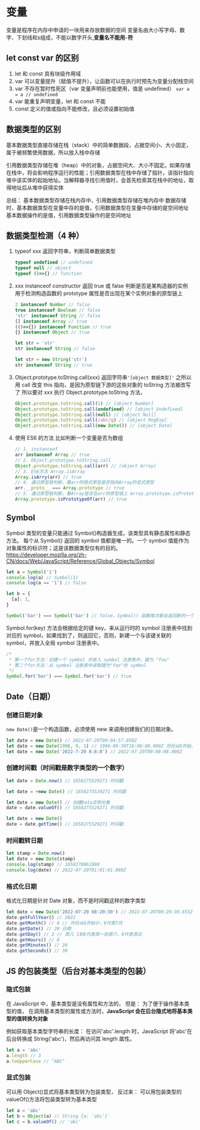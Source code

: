 # 变量

变量是程序在内存中申请的一块用来存放数据的空间
变量名由大小写字母、数字、下划线和`$`组成，不能以数字开头,**变量名不能用`-`符**

## let const var 的区别

1. let 和 const 具有块级作用域
2. var 可以变量提升（赋值不提升），让函数可以在执行时预先为变量分配栈空间
3. var 不存在暂时性死区（var 变量声明前也能使用，值是 undefined） `var a = a // undefined`
4. var 能重复声明变量，let 和 const 不能
5. const 定义的值或指向不能修改，且必须设置初始值

## 数据类型的区别

基本数据类型直接存储在栈（stack）中的简单数据段，占据空间小、大小固定，属于被频繁使用数据，所以放入栈中存储

引用数据类型存储在堆（heap）中的对象，占据空间大、大小不固定。如果存储在栈中，将会影响程序运行的性能；引用数据类型在栈中存储了指针，该指针指向堆中该实体的起始地址。当解释器寻找引用值时，会首先检索其在栈中的地址，取得地址后从堆中获得实体

总结：
基本数据类型存储在栈内存中，引用数据类型存储在堆内存中
数据存储时，基本数据类型在变量中存的是值，引用数据类型在变量中存储的是空间地址
基本数据操作的是值，引用数据类型操作的是空间地址

## 数据类型检测（4 种）

1. typeof xxx
   返回字符串，判断简单数据类型

   ```js
   typeof undefined // undefined
   typeof null // object
   typeof ()=>{} // function
   ```

2. xxx instanceof constructor
   返回 true 或 false
   判断是否是某构造器的实例
   用于检测构造函数的 prototype 属性是否出现在某个实例对象的原型链上

   ```js
   2 instanceof Number // false
   true instanceof Boolean // false
   'str' instanceof String // false
   [] instanceof Array // true
   (()=>{}) instanceof Function // true
   {} instanceof Object // true

   let str = 'str'
   str instanceof String // false

   let str = new String('str')
   str instanceof String // true
   ```

3. Object.prototype.toString.call(xxx)
   返回字符串`'[object 数据类型]'`
   之所以用 call 改变 this 指向，是因为原型链下游的这些对象的 toString 方法被改写了
   所以要对 xxx 执行 Object.prototype.toString 方法，

   ```js
   Object.prototype.toString.call(1) // [object Number]
   Object.prototype.toString.call(undefined) // [object Undefined]
   Object.prototype.toString.call(null) // [object Null]
   Object.prototype.toString.call(/abc/g) // [object RegExp]
   Object.prototype.toString.call(new Date()) // [object Date]
   ```

4. 使用 ES6 的方法
   比如判断一个变量是否为数组

   ```js
   // 1. instanceof
   arr instanceof Array // true
   // 2. Object.prototype.toString.call
   Object.prototype.toString.call(arr) // [object Array]
   // 3. ES6方法 Array.isArray
   Array.isArry(arr) // true
   // 4. 通过原型链判断，看arr的隐式原型是否指向Array的显式原型
   arr.__proto__ === Array.prototype // true
   // 5. 通过原型链判断，看Array是否在arr的原型链上 Array.prototype.isPrototypeOf()
   Array.prototype.isPrototypeOf(arr) // true
   ```

## Symbol

Symbol 类型的变量只能通过 Symbol()构造器生成，该类型具有静态属性和静态方法。
每个从 Symbol() 返回的 symbol 值都是唯一的。一个 symbol 值能作为对象属性的标识符；这是该数据类型仅有的目的。
https://developer.mozilla.org/zh-CN/docs/Web/JavaScript/Reference/Global_Objects/Symbol

```js
let a = Symbol('1')
console.log(a) // Symbol(1)
console.log(a == '1') // false

let b = {
  [a]: 1,
}

Symbol('bar') === Symbol('bar') // false，Symbol() 函数每次都会返回新的一个 symbol
```

Symbol.for(key) 方法会根据给定的键 key，来从运行时的 symbol 注册表中找到对应的 symbol，如果找到了，则返回它，否则，新建一个与该键关联的 symbol，并放入全局 symbol 注册表中。

```js
/*
 * 第一个for方法：创建一个 symbol 并放入 symbol 注册表中，键为 "foo"
 * 第二个for方法：从 symbol 注册表中读取键为"foo"的 symbol
 */
Symbol.for('bar') === Symbol.for('bar') // true
```

## Date（日期）

### 创建日期对象

`new Date()`是一个构造函数，必须使用 new 来调用创建我们的日期对象。

```js
let date = new Date() // 2022-07-20T00:04:57.850Z
let date = new Date(1996, 9, 1) // 1996-09-30T16:00:00.000Z 月份从0开始，括号中的9表示10月
let date = new Date('2022-7-20 8:8:8') // 2022-07-20T00:08:08.000Z
```

### 创建时间戳（时间戳是数字类型的一个数字）

```js
let date = Date.now() // 1658275529271 时间戳

let date = +new Date() // 1658275529271 时间戳

let date = new Date() // 创建Data实例对象
date = date.valueOf() // 1658275529271 时间戳

let date = new Date()
date = date.getTime() // 1658275529271 时间戳
```

### 时间戳转日期

```js
let stamp = Date.now()
let date = new Date(stamp)
console.log(stamp) // 1658278861888
console.log(date) // 2022-07-20T01:01:01.888Z
```

### 格式化日期

格式化日期是针对 Date 对象，而不是时间戳这样的数字类型

```js
let date = new Date('2022-07-20 08:20:30') // 2022-07-20T00:20:30.655Z
date.getFullYear() // 2022
date.getMonth() // 6 // 月份从0开始计，6代表7月
date.getDate() // 20 日期
date.getDay() // 3 // 周几 1到6代表周一到周六，0代表周日
date.getHours() // 8
date.getMinutes() // 20
date.getSeconds() // 30
```

## JS 的包装类型（后台对基本类型的包装）

### 隐式包装

在 JavaScript 中，基本类型是没有属性和方法的，
但是：
为了便于操作基本类型的值，
在调用基本类型的属性或方法时，**JavaScript 会在后台隐式地将基本类型的值转换为对象**

例如获取基本类型字符串的长度：
在访问'abc'.length 时，JavaScript 将'abc'在后台转换成 String('abc')，然后再访问其 length 属性。

```js
let a = 'abc'
a.length // 3
a.toUpperCase // "ABC"
```

### 显式包装

可以用 Object()显式将基本类型转为包装类型，
反过来：
可以用包装类型的 valueOf()方法将包装类型转为基本类型

```js
let a = 'abc'
let b = Object(a) // String {a: 'abc'}
let c = b.valueOf() // 'abc'
```
